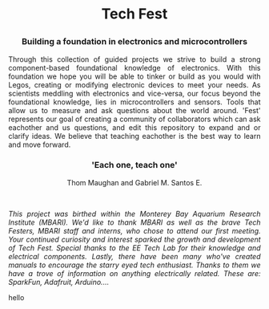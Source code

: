 <h1><p align="center">Tech Fest
</p> </h1>

<h3><p align="center">Building a foundation in electronics and microcontrollers</h3></p>
<p align="justify">Through this collection of guided projects we strive to build a strong component-based foundational knowledge of electronics. With this foundation we hope you will be able to tinker or build as you would with Legos, creating or modifying electronic devices to meet your needs. As scientists meddling with electronics and vice-versa, our focus beyond the foundational knowledge, lies in microcontrollers and sensors. Tools that allow us to measure and ask questions about the world around. 'Fest' represents our goal of creating a community of collaborators which can ask eachother and us questions, and edit this repository to expand and or clarify ideas. We believe that teaching eachother is the best way to learn and move forward.</p>
  
<h3><p align="center">'Each one, teach one'</p></h3>
<p align="center">Thom Maughan and Gabriel M. Santos E.</p>
<br>

<p align="justify"><i>This project was birthed within the Monterey Bay Aquarium Research Institute (MBARI). We'd like to thank MBARI as well as the brave Tech Festers, MBARI staff and interns, who chose to attend our first meeting. Your continued curiosity and interest sparked the growth and development of Tech Fest. Special thanks to the EE Tech Lab for their knowledge and electrical components. Lastly, there have been many who've created manuals to encourage the starry eyed tech enthusiast. Thanks to them we have a trove of information on anything electrically related. These are: SparkFun, Adafruit, Arduino.... </p></i>

hello
